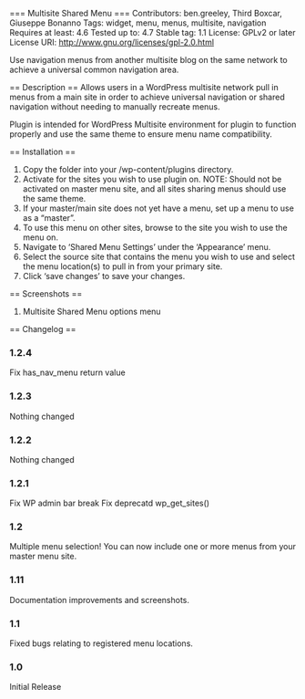 === Multisite Shared Menu ===
Contributors: ben.greeley, Third Boxcar, Giuseppe Bonanno
Tags: widget, menu, menus, multisite, navigation
Requires at least: 4.6
Tested up to: 4.7
Stable tag: 1.1
License: GPLv2 or later
License URI: http://www.gnu.org/licenses/gpl-2.0.html

Use navigation menus from another multisite blog on the same network to achieve a universal common navigation area.

== Description ==
Allows users in a WordPress multisite network pull in menus from a main site in order to achieve universal navigation or shared navigation without needing to manually recreate menus. 

Plugin is intended for WordPress Multisite environment for plugin to function properly and use the same theme to ensure menu name compatibility.

== Installation ==
1. Copy the folder into your /wp-content/plugins directory.
1. Activate for the sites you wish to use plugin on. NOTE: Should not be activated on master menu site, and all sites sharing menus should use the same theme.
1. If your master/main site does not yet have a menu, set up a menu to use as a “master”. 
1. To use this menu on other sites, browse to the site you wish to use the menu on. 
1. Navigate to ‘Shared Menu Settings’ under the ‘Appearance’ menu. 
1. Select the source site that contains the menu you wish to use and select the menu location(s) to pull in from your primary site.
1. Click ‘save changes’ to save your changes.

== Screenshots ==
1. Multisite Shared Menu options menu

== Changelog ==
<h3>1.2.4</h3>
Fix has_nav_menu return value

<h3>1.2.3</h3>
Nothing changed

<h3>1.2.2</h3>
Nothing changed

<h3>1.2.1</h3>
Fix WP admin bar break
Fix deprecatd wp_get_sites()

<h3>1.2</h3>
Multiple menu selection! You can now include one or more menus from your master menu site.

<h3>1.11</h3>
Documentation improvements and screenshots.

<h3>1.1</h3>
Fixed bugs relating to registered menu locations.

<h3>1.0</h3>
Initial Release
